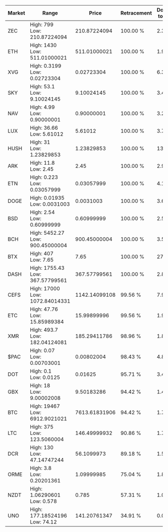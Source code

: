 | Market | Range | Price| Retracement | Doubles to 50% |
| --- | --- | --- | --- | --- |
| ZEC | High: 799<br />Low: 210.87224094 | 210.87224094 | 100.00 % | 2.39 |
| ETH | High: 1430<br />Low: 511.01000021 | 511.01000021 | 100.00 % | 1.90 |
| XVG | High: 0.3199<br />Low: 0.02723304 | 0.02723304 | 100.00 % | 6.37 |
| SKY | High: 53.1<br />Low: 9.10024145 | 9.10024145 | 100.00 % | 3.42 |
| NAV | High: 4.99<br />Low: 0.90000001 | 0.90000001 | 100.00 % | 3.27 |
| LUX | High: 36.66<br />Low: 5.61012 | 5.61012 | 100.00 % | 3.77 |
| HUSH | High: 31<br />Low: 1.23829853 | 1.23829853 | 100.00 % | 13.02 |
| ARK | High: 11.8<br />Low: 2.45 | 2.45 | 100.00 % | 2.91 |
| ETN | High: 0.223<br />Low: 0.03057999 | 0.03057999 | 100.00 % | 4.15 |
| DOGE | High: 0.01935<br />Low: 0.0031003 | 0.0031003 | 100.00 % | 3.62 |
| BSD | High: 2.54<br />Low: 0.60999999 | 0.60999999 | 100.00 % | 2.58 |
| BCH | High: 5452.27<br />Low: 900.45000004 | 900.45000004 | 100.00 % | 3.53 |
| BTX | High: 407<br />Low: 7.65 | 7.65 | 100.00 % | 27.10 |
| DASH | High: 1755.43<br />Low: 367.57799561 | 367.57799561 | 100.00 % | 2.89 |
| CEFS | High: 17000<br />Low: 1072.84014331 | 1142.14099108 | 99.56 % | 7.91 |
| ETC | High: 47.76<br />Low: 15.85989384 | 15.99899996 | 99.56 % | 1.99 |
| XMR | High: 493.7<br />Low: 182.04124081 | 185.29411786 | 98.96 % | 1.82 |
| $PAC | High: 0.07<br />Low: 0.00703001 | 0.00802004 | 98.43 % | 4.80 |
| DOT | High: 0.1<br />Low: 0.0125 | 0.01625 | 95.71 % | 3.46 |
| GBX | High: 18<br />Low: 9.00002008 | 9.50183286 | 94.42 % | 1.42 |
| BTC | High: 19467<br />Low: 6912.9021021 | 7613.61831906 | 94.42 % | 1.73 |
| LTC | High: 375<br />Low: 123.5060004 | 146.49999932 | 90.86 % | 1.70 |
| DCR | High: 130<br />Low: 47.14747244 | 56.1099973 | 89.18 % | 1.58 |
| ORME | High: 3.8<br />Low: 0.20201361 | 1.09999985 | 75.04 % | 1.82 |
| NZDT | High: 1.06290601<br />Low: 0.578 | 0.785 | 57.31 % | 1.05 |
| UNO | High: 177.18524196<br />Low: 74.12 | 141.20761347 | 34.91 % | 0.00 |
